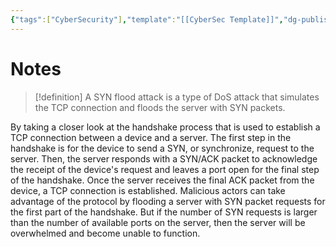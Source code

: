 ```yaml
---
{"tags":["CyberSecurity"],"template":"[[CyberSec Template]]","dg-publish":true,"permalink":"/600-coding/security/notes/cybersec-syn-flood-attack/","dgPassFrontmatter":true}
---
```


# Notes
 > [!definition] 
 > A SYN flood attack is a type of DoS attack that simulates the TCP connection and floods the server with SYN packets.
 
 By taking a closer look at the handshake process that is used to establish a TCP connection between a device and a server. The first step in the handshake is for the device to send a SYN, or synchronize, request to the server. Then, the server responds with a SYN/ACK packet to acknowledge the receipt of the device's request and leaves a port open for the final step of the handshake. Once the server receives the final ACK packet from the device, a TCP connection is established. Malicious actors can take advantage of the protocol by flooding a server with SYN packet requests for the first part of the handshake. But if the number of SYN requests is larger than the number of available ports on the server, then the server will be overwhelmed and become unable to function.

